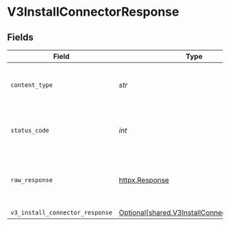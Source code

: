 # V3InstallConnectorResponse


## Fields

| Field                                                                                            | Type                                                                                             | Required                                                                                         | Description                                                                                      |
| ------------------------------------------------------------------------------------------------ | ------------------------------------------------------------------------------------------------ | ------------------------------------------------------------------------------------------------ | ------------------------------------------------------------------------------------------------ |
| `content_type`                                                                                   | *str*                                                                                            | :heavy_check_mark:                                                                               | HTTP response content type for this operation                                                    |
| `status_code`                                                                                    | *int*                                                                                            | :heavy_check_mark:                                                                               | HTTP response status code for this operation                                                     |
| `raw_response`                                                                                   | [httpx.Response](https://www.python-httpx.org/api/#response)                                     | :heavy_check_mark:                                                                               | Raw HTTP response; suitable for custom response parsing                                          |
| `v3_install_connector_response`                                                                  | [Optional[shared.V3InstallConnectorResponse]](../../models/shared/v3installconnectorresponse.md) | :heavy_minus_sign:                                                                               | Accepted                                                                                         |